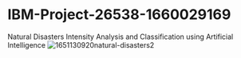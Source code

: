 # IBM-Project-26538-1660029169
Natural Disasters Intensity Analysis and Classification using Artificial Intelligence
![1651130920natural-disasters2](https://user-images.githubusercontent.com/113238468/199552575-9427c321-7a1e-460c-95e3-c0f7288be95f.jpg)
